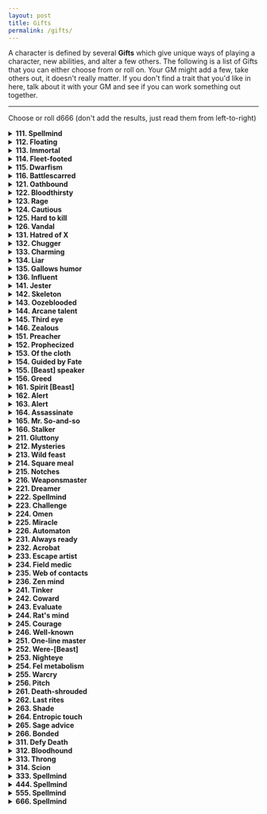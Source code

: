 ```yaml
---
layout: post
title: Gifts
permalink: /gifts/
---
```


A character is defined by several <b>Gifts</b> which give unique ways of playing a character, new abilities, and alter a few others. The following is a list of Gifts that you can either choose from or roll on. Your GM might add a few, take others out, it doesn't really matter. If you don't find a trait that you'd like in here, talk about it with your GM and see if you can work something out together.
***

Choose or roll d666 (don't add the results, just read them from left-to-right)

<details markdown="1">
<summary><b>111. Spellmind</b></summary>
Acquire a Magic die.
  
When you get this Gift, roll a random spell from the list of spells. This spell takes up a slot in your Mind.
</details>

<details markdown="1">
<summary><b>112. Floating</b></summary>
You constantly hover a few inches above ground. You can hover across very still water. If you are surprised or if you fall though, you touch the ground as normal.
</details>

<details markdown="1">
<summary><b>113. Immortal</b></summary>
You're immortal to age, and cannot be magically aged. You can ponder a question about history, a named character or a named object over Lunch. Roll a d6 - if 6, the GM gives you a concise and honest answer (although not necessarily a complete one).
</details>

<details markdown="1">
<summary><b>114. Fleet-footed</b></summary>
If you so wish, you can walk around as if you weighed only 5 kilograms. You can only do this if you don't have anything particularly heavy in your Inventory.
</details>

<details markdown="1">
<summary><b>115. Dwarfism</b></summary>
You're half as small as the average human. You can't wield heavy weapons (melee or otherwise) or polearms, and need two hands to wield medium weapons.
</details>

<details markdown="1">
<summary><b>116. Battlescarred</b></summary>
All Scars in your Inventory count as Armor. You can only have a maximum of 5 Armor as per usual. When you interact with warriors and your scars are visible, you can either use +Wit for your reaction roll or +Scars.
</details>

<details markdown="1">
<summary><b>121. Oathbound</b></summary>
State your principal duty. When you roll for an action that pertains to your principal duty (or to avoid doing something that goes against your principal duty), you can change one of the results to a 6, and count it as if it were natural. You can only do this once per rest.
</details>

<details markdown="1">
<summary><b>122. Bloodthirsty</b></summary>
Whenever combat arises, keep a score of how many enemies you've killed. At the end of combat, you heal that much HP. If your HP is at its max, you instead heal Wounds.
</details>

<details markdown="1">
<summary><b>123. Rage</b></summary>
Whenever combat starts or you suffer from a strong emotion, you can enter a state of rage. You feel nothing else than it, and can't be charmed or mentally controlled. You don't roll attack rolls - you immediately deal damage. You need to attack or cast a spell every turn, otherwise you attack yourself. Any attack against you doesn't need an attack roll, either.
</details>

<details markdown="1">
<summary><b>124. Cautious</b></summary>
If you don't attack or cast a spell during your turn, your Armor is 5 (unless it was already higher). You can always ask the GM, "Is this situation about to get violent?", and they'll give you an honest answer.
</details>

<details markdown="1">
<summary><b>125. Hard to kill</b></summary>
You don't need to roll to Stabilize (you do however still need to spend your turn). When you have a Scar related to your attacker, you only take 1 Wound when they deeal damage to you, ignoring how much actual damage they dealt.
</details>

<details markdown="1">
<summary><b>126. Vandal</b></summary>
You gain +1 HP whenever you break an object. If you break a Valuable or Treasure (and you knew its value), you heal all HP. You can immediately tell if something is trying to protect or guard something else, and what that is.
</details>

<details markdown="1">
<summary><b>131. Hatred of X</b></summary>
Replace X by some kind of creature or thing. Humans. Orcs. Kobolds. Doors. If your target resembles, even remotely, the subject of your hate, you deal +2 damage to them. This acts as a Savvy regarding the subject of your hate (however you can still be very prejudiced and biased in your knowledge, leading to potentially erroneous knowledge).
</details>

<details markdown="1">
<summary><b>132. Chugger</b></summary>
You make friends around drink. If you chug an ale in a social context, there's at least 1 person who'll be friendly towards you and come up to you. If you take an action to chug in the middle of combat (empyting an Inventory slot's worth of alcohol), you heal your HP to full.
</details>

<details markdown="1">
<summary><b>133. Charming</b></summary>
You make great impressions. As long as you're doing the talking, you have a +1 to Reaction rolls. Even if they don't like you, as long as you speak nicely and softly, they'll hear you out.
</details>

<details markdown="1">
<summary><b>134. Liar</b></summary>
Once per rest, you can tell a lie that isn't obviously false. The people you tell it to will believe it (not necessarily act on it). They'll know after 1d6 minutes, though, and they'll come after you. 
</details>

<details markdown="1">
<summary><b>135. Gallows humor</b></summary>
Over lunch, you can tell a dark joke. Roll a general reaction roll. If Uncertain, your party heals 1 Wound. If Helpful or Friendly, they heal 1 Wound plus how many Mind Scars you have. In social contexts, you can draw people to you who have similar Mind Scars as you - if you joke around, you're sure to stumble upon at least 1 person with similar issues.
</details>

<details markdown="1">
<summary><b>136. Influent</b></summary>
Your name bears influence and power. Most people of your race will recognize you. By flaunting your influence, you can force people to act Helpful towards you, although their initial Reaction towards you degrades by one step. People above you on the social totem pole are unaffected by this.
</details>

<details markdown="1">
<summary><b>141. Jester</b></summary>
You can convince anyone that you're the most or least important person in a group. You can always ask the GM, 'Who's the most important person around here?', and the GM will give you a truthful answer - even if someone else is pretending to be important.
</details>

<details markdown="1">
<summary><b>142. Skeleton</b></summary>
You're a skeleton. Sharp and piercing weapons deal half damage to you, but crushing weapons deal double. You don't need to breathe, or eat, or sleep. People around you will react accordingly to your appearance - generally, the living hate the undead. The dead hate the undead.
</details>

<details markdown="1">
<summary><b>143. Oozeblooded</b></summary>
Portions cut off from your body can still be moved as if guided by you - even if your head is cut off. Over Lunch, you can reattach limbs. If you reattach them the wrong way, it'll be really uncomfortable.
</details>

<details markdown="1">
<summary><b>144. Arcane talent</b></summary>
You start with 1 base Magic die. If lost, you recuperate it if you have a good night's sleep. You can taste and smell magic in the air, as well as magic in objects.
</details>

<details markdown="1">
<summary><b>145. Third eye</b></summary>
You have a grotesque third eye on your forehead. As long as its open and uncovered, you can pre-emptively roll Reaction rolls with people you've never met before that you can see, before interacting with them. If you've interacted with someone, you can tell their current disposition towards you. These values may change depending on context.
</details>

<details markdown="1">
<summary><b>146. Zealous</b></summary>
Over Lunch, instead of eating, you can follow a strange esoteric ritual. Describe it. When you interact with a person of faith for a few minutes, you can immediately tell how strong is their conviction and belief in their faith.
</details>

<details markdown="1">
<summary><b>151. Preacher</b></summary>
When you take an hour to proselytize in a town, you attract 4d6 people. Half of them are interested by what you have to say. A quarter of them resent what you say. There's a 1-in-6 chance that one of these people is enamored by what you have to say, and will gladly join you as a Follower, with a starting Loyalty of 2.
</details>

<details markdown="1">
<summary><b>152. Prophecized</b></summary>
Whenever anyone rolls double '1's or '6's, you may state aloud, 'As the Prophecy foretold'. Doing so, you regain all HP, and the <i>very next</i> 2d6 roll will either be maximized (if previously double '1's) or minimized (if previously double '2's).
</details>

<details markdown="1">
<summary><b>153. Of the cloth</b></summary>
Whenever you wear the vestments of your faith, you are recognized as an ordained person of that faith. Most people will be agreeable with you, and if you ask, they can shelter you and your party for the night. You immediately recognize if someone belongs to the same faith as you.
</details>

<details markdown="1">
<summary><b>154. Guided by Fate</b></summary>
Every time you rest, roll a d6, and note down the result. Once per rest, you can replace the result of <i>any</i> d6 you see by that result.
</details>

<details markdown="1">
<summary><b>155. [Beast] speaker</b></summary>
When you get this Gift, choose a kind of beast. Dogs, cats, bats, worms, ants, etc. You can speak to these beasts freely, and understand what they say to you in return. This doesn't mean they'll like you, but most will be intrigued by someone speaking their language.
</details>

<details markdown="1">
<summary><b>156. Greed</b></summary>
For every Valuable or Treasure you have that takes up an Inventory slot, you gain +1 HP. You can smell gold, jewels and other precious metals - if you sniff at a crossroads, the GM will tell you in which direction are the most riches.
</details>

<details markdown="1">
<summary><b>161. Spirit [Beast]</b></summary>
Acquire a Magic die.
  
When you get this Gift, choose a kind of beast no smaller than a cat, and no larger than a horse. Dog, bear, wolf, giant cockroach, etc. You can use Magic dice to summon it as an action. It has [dice] HD, [sum] HP, and deals 1d6+[dice] damage. You can give it orders that it'll try to do as well as it can. It can do whatever a normal beast of that type could normally. If it is killed, you lose its associated Magic die until a week passes, after which it returns and you can summon the spirit again.
</details>

<details markdown="1">
<summary><b>162. Alert</b></summary>
You can't be surprised by anything, and you have a sixth sense that tells you when danger is about to happen. You know the difference between a room that is silent because nothing is there, and a room that is silent because something is trying not to make a sound.
</details>

<details markdown="1">
<summary><b>163. Alert</b></summary>
You can't be surprised by anything, and you have a sixth sense that tells you when danger is about to happen. You know the difference between a room that is silent because nothing is there, and a room that is silent because something is trying not to make a sound.
</details>

<details markdown="1">
<summary><b>164. Assassinate</b></summary>
For each bit of important information you have on a target, you deal +1 damage. Important information is anything that has a tangible utility to you or your party, and isn't immediately knowable by just looking at a person. This maxes out at +6 damage. When you kill an enemy, they make no sound.
</details>

<details markdown="1">
<summary><b>165. Mr. So-and-so</b></summary>
By spending a day and paying one Valuable, you can create the identity of a common person (peasant, merchant, etc) complete with papers and disguise, which takes up 1 Inventory slot. By spending a week and paying one Treasure, you can create the identity of a person of interest (higher-up in an organization, baron, etc) and be well-regarded within it due to false credentials. You can attempt to steal someone's identity, although their confidants will never be duped.
</details>

<details markdown="1">
<summary><b>166. Stalker</b></summary>
In any non-combat situation where your position hasn't been accurately defined yet, you can state that you're disappearing. People keeping an eye out for you know something is up. You can reappear anytime by stating so - in the shadows, in a cupboard, disguised as an unnamed NPC nearby, etc. Until you state that you're there, you can't actually hear or see anything that's happening in that scene.
</details>

<details markdown="1">
<summary><b>211. Gluttony</b></summary>
You have 1 Bloat, which takes up an Inventory slot. You can eat anything edible as large as a chicken and softer than wood over Lunch, and count it as a ration. You're unaffected by rot. You gain +2 HP if you have Bloat. As long as you eat 2 rations per day, your Bloat remains, or else it disappears. To recuperate it, you'll need to eat 2 rations each day for a week.
</details>

<details markdown="1">
<summary><b>212. Mysteries</b></summary>
Whenever you come across something unanswered in the world, note down one Big Question, which takes up a slot in your Mind. A Big Question is anything that has a meaningful, and interesting, answer. Whenever you're in an archive of knowledge, you can roll 2d6 once, and add +1 for each Big Question you have. On a Success, the GM gives you an honest answer to one of your Big Questions. You can always remove Big Questions from your Mind, but you can never ask the same question again.
</details>

<details markdown="1">
<summary><b>213. Wild feast</b></summary>
You can chop of a chunk of meat from anything freshly killed. It takes up an Inventory slot. If you eat it while its fresh (which takes 10 minutes) you acquire a random power from it. It can be one of its attribute scores, it can be an ability it had, an attack, or even a spell. The GM chooses. The power remains until the next time you Rest or you eat another chunk of meat.
</details>

<details markdown="1">
<summary><b>214. Square meal</b></summary>
Over Lunch, if you take a chug of an alcoholic drink, you heal 1 Wound. When doing this, if you can describe a point in time in your character's career where things were worse than your party's current situation, everyone heals 1 Wound as well (other plays and the GM have to agree, grimly nod, or go 'sometimes life be like that').
</details>

<details markdown="1">
<summary><b>215. Notches</b></summary>
Choose one of your weapons. In combat, when you kill something with this weapon, it gains a Notch. At 10, 20, 30, 40 and 50 Notches, select one upgrade below that only you can use when you wield that weapon. You can choose the same ability more than once.
*  +1 damage.
*  As an action, attack and maneuver at the same time (specify what kind of maneuver exactly).
*  Special weapon ability (draw weapon instinctively, wield 2-handed weapon in 1 hand, use weapon as specific tool, etc. Define with GM).
</details>

<details markdown="1">
<summary><b>216. Weaponsmaster</b></summary>
Acquire 1 Magic die.

When making an attack, you can spend Magic die to increase your damage or to make additional attacks. When you increase your damage, you increase it by [sum]. When you make additional attacks, you make [dice] additional attacks on the same or other targets.
</details>

<details markdown="1">
<summary><b>221. Dreamer</b></summary>
Acquire 1 Magic die.

At the end of a good night's sleep, you can spend Magic dice. You can ask [dice] questions that follow the following structure, 'If I do X, will Y happen?'. The GM gives an honest Yes/No/Maybe answer for each question.
</details>

<details markdown="1">
<summary><b>222. Spellmind</b></summary>
Acquire a Magic die.
  
When you get this Gift, roll a random spell from the list of spells. This spell takes up a slot in your Mind.
</details>

<details markdown="1">
<summary><b>223. Challenge</b></summary>
When you <i>demand</i> that someone oppose you in a challenge of wits, strength or violence, they must accept or suffer consequences. Consequences for a normal person are light humiliation - for people higher up in social standing, rank, or divine influence, the consequences can be demotion, shame, even death. You can challenge anything that understands you and is capable of being offended.
</details>

<details markdown="1">
<summary><b>224. Omen</b></summary>
Acquire 1 Magic die.

At dawn each day, the thing/deity/power that gives you your vision imparts its wisdom in the form of a spell, your Omen, which comes from the list of spells. It takes up a slot in your Mind, and your GM chooses it for you, depending on what you may encounter before next Dawn.
</details>

<details markdown="1">
<summary><b>225. Miracle</b></summary>
Name your God, and what they want. You acquire the Piety attribute, which starts at 0. It can only increase by accomplishing great deeds that your God wants. Once per day, you can attempt to perform a Miracle. Roll 2d6+Piety. On 13+, your miracle is accomplished. Your Piety score then returns to 0.
  
Miracles aren't for banal uses - they are world-altering powers. be careful with them.
</details>

<details markdown="1">
<summary><b>226. Automaton</b></summary>
You're a robot. Gain a PURPOSE attribute (capitals not optional). Your PURPOSE score is always equal to the highest score between your 4 base attributes. State your PURPOSE, which is a 3-word directive (PROTECT-THIS-DUDE, FIND-THE-ARTEFACT, KILL-ALL-HUMANS, etc). Whenever you do an action related to your PURPOSE, you can roll +PURPOSE instead of any other attribute. State also what DOESN'T COMPUTE, which is a 1-word concept (Love, War, Taxes, etc). Whenever you're confronted to what DOESN'T COMPUTE, you can choose to either take 1 Wound or shut down for a minute to reboot - this only happens once per scene/encounter.

Someone can reprogram you while you sleep by opening the back of your head case. Doing so, they state a new 3-word PURPOSE. You, however, choose what DOESN'T COMPUTE.
</details>

<details markdown="1">
<summary><b>231. Always ready</b></summary>
Whenever you leave town, you can spend 1 Valuable or 1 Treasure. Doing so, you acquire an unnamed package, that takes up a slot in your Inventory. Whenever you wish, you can decide to open up the unnamed package, which reveals that it was something that you could've purchased with a Valuable (or Treasure, if you spent that) and could've been held in such a box. You can have bundles of items inside if you wish.
</details>

<details markdown="1">
<summary><b>232. Acrobat</b></summary>
You can jump two times higher, farther, and you take the least amount of damage possible from falling when you're in control. Once per rest, you can automatically succeed at a feat of acrobatics.
</details>

<details markdown="1">
<summary><b>233. Escape artist</b></summary>
Once per rest, you can automatically escape from restraints (rope, manacles, social convention, etc) as long as you could plausibly do so. You can always ask the GM, 'What's the best exit to take to get out of here?' and you'll get an honest answer.
</details>

<details markdown="1">
<summary><b>234. Field medic</b></summary>
You can automatically stabilize yourself or an ally with proper tools (you still need to use an action). If you're bare-handed, you need to roll +Wit. You can always ask the GM, 'What made this wound?' and you'll get an honest answer.
</details>

<details markdown="1">
<summary><b>235. Web of contacts</b></summary>
Once per session, you can declare that you know someone who can help you with your predicament. They might not like you. When you stay in town for a week, you automatically have a web of contacts who'll do up to mildly illegal things for you, but expect compensation in return.
</details>

<details markdown="1">
<summary><b>236. Zen mind</b></summary>
Whenever you're affected by great emotion, you can take an action to take a breath and put that emotion in your Mind. You won't be affected by it for the time being, but you'll need to let it out at one point or another. If you speak calmly and directly to people, they won't start having overt displays of emotion, unless they already were prior to you talking to them.
</details>

<details markdown="1">
<summary><b>241. Tinker</b></summary>
By taking an hour's worth of time, you can either merge to previously unmerged items together, or create a new item. To do so, destroy two unmerged items. If you can make a new name of an item from the letters making up the letters of both destroyed items, you create that item. Merged items and created items in this way are useless to anyone else. You may need some tools to successfully merge or create certain items.
</details>

<details markdown="1">
<summary><b>242. Coward</b></summary>
You run faster if you're running away from something. Unless it's really fast, it won't catch you. When you're running away from something dangerous, you can run through a door or entrance and reappear at another unrelated door or exit in sight of the first.
</details>

<details markdown="1">
<summary><b>243. Evaluate</b></summary>
You instantly know the value of any Civilized object, as well as any object related to your Failed career. Objects you give to people related to your Failed career count as one step more valuable.
</details>

<details markdown="1">
<summary><b>244. Rat's mind</b></summary>
When someone tries to read your mind or detect the equivalent of your alignment, you can feed them false information. They won't realize it's false. If you're affected by a spell that would take your free will away from you, you can, as an action, put that effect in your Mind and regain control of yourself. When you rest, you can roll +Wit to destroy it.
</details>

<details markdown="1">
<summary><b>245. Courage</b></summary>
You have a boon on rolls to resist fear. You automatically succeed when you have a Scar related to whatever is trying to affect you in such a way. If you succeed, all your Followers, as well as your Party, has a boon to their own roll.
</details>

<details markdown="1">
<summary><b>246. Well-known</b></summary>
Once per session, when you meet a named NPC, you can declare that you know them. They know you too, and not necessarily in a good way. You know one bit of important information about them (anything that wouldn't be immediately knowable by looking at them) - ask a question related to them to the GM, and you'll get an honest answer.
</details>

<details markdown="1">
<summary><b>251. One-line master</b></summary>
Whenever you say a one-liner, and everyone around the table laughs, groans, pinches the bridge of their nose or says 'oh my god shut up', you heal 1 HP. When you meet someone, you immediately know what to say to piss them off.
</details>

<details markdown="1">
<summary><b>252. Were-[Beast]</b></summary>
When you acquire this trait, replace [Beast] with any beast. Cat, Wolf, Anteater, Dragonfly, etc. You can morph to and from this shape as an action - even stopping at the middle in some awkward half-beast half-your-original-shape where you have the benefits and drawbacks of both forms. If you go outside during a full moon, you will transform into your full form and barely be able to control yourself. You keep your attributes when you're shapeshifted.
</details>

<details markdown="1">
<summary><b>253. Nighteye</b></summary>
Your jet-black eyes allow you to see in the dark as if it were sunlight, unless there's any source of light near you. If you look intently into someone's eyes for a few seconds, you'll know their surface intentions in regards to anything they're saying.
</details>

<details markdown="1">
<summary><b>254. Fel metabolism</b></summary>
You're immune to poison. When you suffer damage from poison, it heals you. You can choose to deal Wounds to yourself to gain a bonus to a roll for a physical action (+1 per Wound taken).
</details>

<details markdown="1">
<summary><b>255. Warcry</b></summary>
Once per rest, you can use an action to shout at the air. Every member in your party heals a number of HP equal to your Might, minimum 1. Weak creatures (of 2 HD or less) are terrified of you, and you can choose whether they cower or flee. You can cause a commotion in pretty much any social environment when doing so.
</details>

<details markdown="1">
<summary><b>256. Pitch</b></summary>
You can exude a black tar-like substance from your pores. It is greasy or adhesive, as you wish when you exude it. It is also extremely flammable.
</details>

<details markdown="1">
<summary><b>261. Death-shrouded</b></summary>
Your Death follows you around, invisible and intangible, visible only by you. When you are Wounded, others might be able to catch glimpses of it. You can see the HP and number of Wounds of any creature you see.
</details>

<details markdown="1">
<summary><b>262. Last rites</b></summary>
When you close the eyes of a recently slain creature, you can ask its Body (not its Soul) one question, that it will answer truthfully. The Body knows everything that it felt, saw and sensed, but doesn't have access to logic or memory (unless it was muscle memory). Once asked, the Body rests and doesn't answer further questions.
</details>

<details markdown="1">
<summary><b>263. Shade</b></summary>
When you snuff a light, you can focus so that all lights you can see are snuffed at the exact same time. You can tell whether you or your party has been noticed or not, as long as they are nearby.
</details>

<details markdown="1">
<summary><b>264. Entropic touch</b></summary>
When you touch someone or something with your bare hands, you damage them and age them. Steel rusts, flesh decays. You can deal 1d6 damage this way, ignoring Armor. Gloves you wear, strangely, aren't affected.
</details>

<details markdown="1">
<summary><b>265. Sage advice</b></summary>
When you and your party are atempting to take a group action, you can all roll together, add the results together and divide them by the number of participants - that's your actual result for the entire party. Members of your party can all act as if they had your Failed Career (you've explained plenty of times how it worked).
</details>

<details markdown="1">
<summary><b>266. Bonded</b></summary>
Choose another person in your party. You cannot choose another person, and this bond only breaks when that party member abandons the party or dies. You immediately sense when that person is in danger, you are immune to fear when that person is dying, and your heart beats stronger when that person is nearby.
</details>

<details markdown="1">
<summary><b>311. Defy Death</b></summary>
Once per rest, when you would die, you can laugh at the face of your Death and remain alive with 9 Wounds. If you were at 0 HP, heal 1 HP. When you do so, place a DEATH BOUNTY (capitals aren't optional) in your Mind. You'll meet your Death when you next rest, who'll demand an explanation for this. They'll ask something of you to remove your DEATH BOUNTY. If you get too many DEATH BOUNTIES... You die, and can't be brought back.
</details>

<details markdown="1">
<summary><b>312. Bloodhound</b></summary>
When you cross someone's gaze, you can mark them down into your Mind, taking up a slot. You constantly have a feeling of the direction in which they are related to you, as well as their distance. You know if they're sleeping. You can smell their fear if they're nearby. If you find traces of someone's passage, you know if those traces are theirs.
</details>

<details markdown="1">
<summary><b>313. Throng</b></summary>
You're not an individual person, but a multitude. You can all look the same, or actually be different people. Whenever you take HP damage, some of you are knocked out in tragic-comic fashion. Whenever you recuperate HP, some of you regain consciousness, crawl out of debris, etc. Any mundane item you have in your Inventory or Mind is duplicated so each of you can use it - however its in terrible condition and not really usable by any other person. Magical items in your Inventory or Mind remain unique, and can be given normally. You can, however, only use them once per scene as one of you uses it before blending into the mass. Whenever you do laborious work, you do the work of 10 people in the same time. In-combat, you're always considered adjacent to everyone.
</details>

<details markdown="1">
<summary><b>314. Scion</b></summary>
Acquire 1 Magic die.

Make up 3 tenets of your faith. These are the tenets you should follow. Your Magic dice become Faith dice, which act in exactly the same manner as Magic dice, but aren't recovered after a long rest like they usually would. Rather, you recover them by acting according to your tenets. Additionally, anyone in your party with the same faith as you can use your Faith dice with your permission, no matter the distance, to cast their own spells or any spells you have in your Mind.
</details>

<details markdown="1">
<summary><b>333. Spellmind</b></summary>
Acquire a Magic die.
  
When you get this Gift, roll a random spell from the list of spells. This spell takes up a slot in your Mind.
</details>

<details markdown="1">
<summary><b>444. Spellmind</b></summary>
Acquire a Magic die.
  
When you get this Gift, roll a random spell from the list of spells. This spell takes up a slot in your Mind.
</details>

<details markdown="1">
<summary><b>555. Spellmind</b></summary>
Acquire a Magic die.
  
When you get this Gift, roll a random spell from the list of spells. This spell takes up a slot in your Mind.
</details>

<details markdown="1">
<summary><b>666. Spellmind</b></summary>
Acquire a Magic die.
  
When you get this Gift, roll a random spell from the list of spells. This spell takes up a slot in your Mind.
</details>

